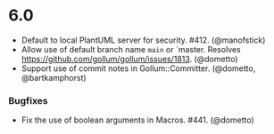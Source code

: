 # 6.0

* Default to local PlantUML server for security. #412. (@manofstick)
* Allow use of default branch name `main` or `master. Resolves https://github.com/gollum/gollum/issues/1813. (@dometto)
* Support use of commit notes in Gollum::Committer. (@dometto, @bartkamphorst)

### Bugfixes

* Fix the use of boolean arguments in Macros. #441. (@dometto)

